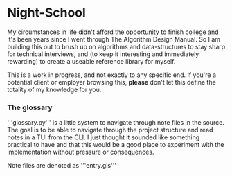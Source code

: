 # Night-School

My circumstances in life didn't afford the opportunity to finish college and it's been years since I went through The Algorithm Design Manual. So I am building this out to brush up on algorithms and data-structures to stay sharp for technical interviews, and (to keep it interesting and immediately rewarding) to create a useable reference library for myself.

This is a work in progress, and not exactly to any specific end. If you're a potential client or employer browsing this, **please** don't let this define the totality of my knowledge for you.

### The glossary

'''glossary.py''' is a little system to navigate through note files in the source. The goal is to be able to navigate through the project structure and read notes in a TUI from the CLI. I just thought it sounded like something practical to have and that this would be a good place to experiment with the implementation without pressure or consequences.

Note files are denoted as '''entry.gls''' 


